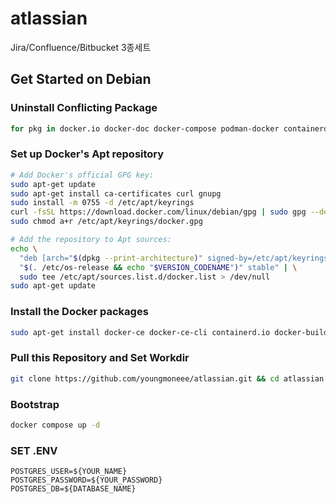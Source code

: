 # atlassian
Jira/Confluence/Bitbucket 3종세트


## Get Started on Debian

### Uninstall Conflicting Package
```bash
for pkg in docker.io docker-doc docker-compose podman-docker containerd runc; do sudo apt-get remove $pkg; done
```

### Set up Docker's Apt repository
```bash
# Add Docker's official GPG key:
sudo apt-get update
sudo apt-get install ca-certificates curl gnupg
sudo install -m 0755 -d /etc/apt/keyrings
curl -fsSL https://download.docker.com/linux/debian/gpg | sudo gpg --dearmor -o /etc/apt/keyrings/docker.gpg
sudo chmod a+r /etc/apt/keyrings/docker.gpg

# Add the repository to Apt sources:
echo \
  "deb [arch="$(dpkg --print-architecture)" signed-by=/etc/apt/keyrings/docker.gpg] https://download.docker.com/linux/debian \
  "$(. /etc/os-release && echo "$VERSION_CODENAME")" stable" | \
  sudo tee /etc/apt/sources.list.d/docker.list > /dev/null
sudo apt-get update
```

### Install the Docker packages
```bash
sudo apt-get install docker-ce docker-ce-cli containerd.io docker-buildx-plugin docker-compose-plugin && sudo usermod -aG docker $USER
```

### Pull this Repository and Set Workdir
```bash
git clone https://github.com/youngmoneee/atlassian.git && cd atlassian
```

### Bootstrap
```bash
docker compose up -d
```

### SET .ENV
``` .env
POSTGRES_USER=${YOUR_NAME}
POSTGRES_PASSWORD=${YOUR_PASSWORD}
POSTGRES_DB=${DATABASE_NAME}
```
